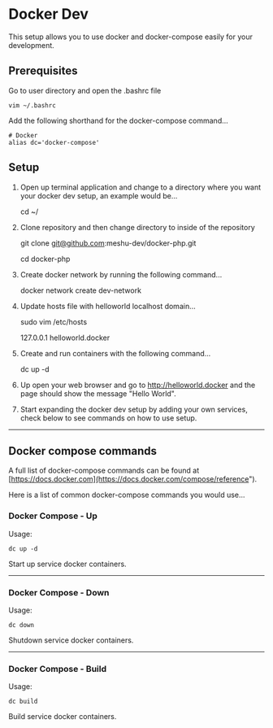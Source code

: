 # Docker Dev

This setup allows you to use docker and docker-compose easily for your development.

## Prerequisites

Go to user directory and open the .bashrc file

    vim ~/.bashrc
    
Add the following shorthand for the docker-compose command...

    # Docker
    alias dc='docker-compose'

## Setup

1. Open up terminal application and change to a directory where you want your docker dev setup, an example would be...

    cd ~/

2. Clone repository and then change directory to inside of the repository

    git clone git@github.com:meshu-dev/docker-php.git

    cd docker-php

3. Create docker network by running the following command...

    docker network create dev-network

4. Update hosts file with helloworld localhost domain...

    sudo vim /etc/hosts

    127.0.0.1   helloworld.docker

5. Create and run containers with the following command...

    dc up -d

6. Up open your web browser and go to http://helloworld.docker and the page should show the message "Hello World".

7. Start expanding the docker dev setup by adding your own services, check below to see commands on how to use setup.

___

## Docker compose commands

A full list of docker-compose commands can be found at [https://docs.docker.com](https://docs.docker.com/compose/reference").

Here is a list of common docker-compose commands you would use...

### Docker Compose - Up

Usage:

```dc up -d```

Start up service docker containers.

___

### Docker Compose - Down

Usage:

```dc down```

Shutdown service docker containers.

___

### Docker Compose - Build

Usage:

```dc build```

Build service docker containers.
